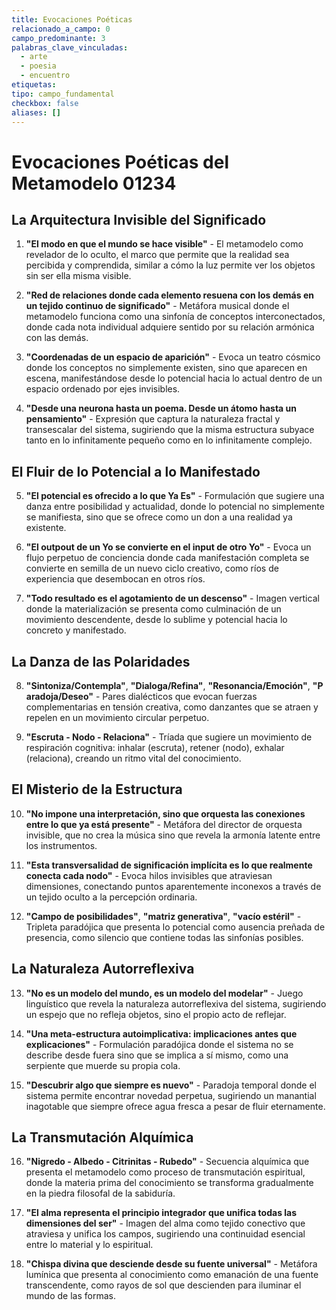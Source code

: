```yaml
---
title: Evocaciones Poéticas
relacionado_a_campo: 0
campo_predominante: 3
palabras_clave_vinculadas:
  - arte
  - poesia
  - encuentro
etiquetas: 
tipo: campo_fundamental
checkbox: false
aliases: []
---
```


# Evocaciones Poéticas del Metamodelo 01234

## La Arquitectura Invisible del Significado

1. **"El modo en que el mundo se hace visible"** - El metamodelo como revelador de lo oculto, el marco que permite que la realidad sea percibida y comprendida, similar a cómo la luz permite ver los objetos sin ser ella misma visible.

2. **"Red de relaciones donde cada elemento resuena con los demás en un tejido continuo de significado"** - Metáfora musical donde el metamodelo funciona como una sinfonía de conceptos interconectados, donde cada nota individual adquiere sentido por su relación armónica con las demás.

3. **"Coordenadas de un espacio de aparición"** - Evoca un teatro cósmico donde los conceptos no simplemente existen, sino que aparecen en escena, manifestándose desde lo potencial hacia lo actual dentro de un espacio ordenado por ejes invisibles.

4. **"Desde una neurona hasta un poema. Desde un átomo hasta un pensamiento"** - Expresión que captura la naturaleza fractal y transescalar del sistema, sugiriendo que la misma estructura subyace tanto en lo infinitamente pequeño como en lo infinitamente complejo.

## El Fluir de lo Potencial a lo Manifestado

5. **"El potencial es ofrecido a lo que Ya Es"** - Formulación que sugiere una danza entre posibilidad y actualidad, donde lo potencial no simplemente se manifiesta, sino que se ofrece como un don a una realidad ya existente.

6. **"El outpout de un Yo se convierte en el input de otro Yo"** - Evoca un flujo perpetuo de conciencia donde cada manifestación completa se convierte en semilla de un nuevo ciclo creativo, como ríos de experiencia que desembocan en otros ríos.

7. **"Todo resultado es el agotamiento de un descenso"** - Imagen vertical donde la materialización se presenta como culminación de un movimiento descendente, desde lo sublime y potencial hacia lo concreto y manifestado.

## La Danza de las Polaridades

8. **"Sintoniza/Contempla"**, **"Dialoga/Refina"**, **"Resonancia/Emoción"**, **"Paradoja/Deseo"** - Pares dialécticos que evocan fuerzas complementarias en tensión creativa, como danzantes que se atraen y repelen en un movimiento circular perpetuo.

9. **"Escruta - Nodo - Relaciona"** - Tríada que sugiere un movimiento de respiración cognitiva: inhalar (escruta), retener (nodo), exhalar (relaciona), creando un ritmo vital del conocimiento.

## El Misterio de la Estructura

10. **"No impone una interpretación, sino que orquesta las conexiones entre lo que ya está presente"** - Metáfora del director de orquesta invisible, que no crea la música sino que revela la armonía latente entre los instrumentos.

11. **"Esta transversalidad de significación implícita es lo que realmente conecta cada nodo"** - Evoca hilos invisibles que atraviesan dimensiones, conectando puntos aparentemente inconexos a través de un tejido oculto a la percepción ordinaria.

12. **"Campo de posibilidades"**, **"matriz generativa"**, **"vacío estéril"** - Tripleta paradójica que presenta lo potencial como ausencia preñada de presencia, como silencio que contiene todas las sinfonías posibles.

## La Naturaleza Autorreflexiva

13. **"No es un modelo del mundo, es un modelo del modelar"** - Juego linguístico que revela la naturaleza autorreflexiva del sistema, sugiriendo un espejo que no refleja objetos, sino el propio acto de reflejar.

14. **"Una meta-estructura autoimplicativa: implicaciones antes que explicaciones"** - Formulación paradójica donde el sistema no se describe desde fuera sino que se implica a sí mismo, como una serpiente que muerde su propia cola.

15. **"Descubrir algo que siempre es nuevo"** - Paradoja temporal donde el sistema permite encontrar novedad perpetua, sugiriendo un manantial inagotable que siempre ofrece agua fresca a pesar de fluir eternamente.

## La Transmutación Alquímica

16. **"Nigredo - Albedo - Citrinitas - Rubedo"** - Secuencia alquímica que presenta el metamodelo como proceso de transmutación espiritual, donde la materia prima del conocimiento se transforma gradualmente en la piedra filosofal de la sabiduría.
    
17. **"El alma representa el principio integrador que unifica todas las dimensiones del ser"** - Imagen del alma como tejido conectivo que atraviesa y unifica los campos, sugiriendo una continuidad esencial entre lo material y lo espiritual.
    
18. **"Chispa divina que desciende desde su fuente universal"** - Metáfora lumínica que presenta al conocimiento como emanación de una fuente transcendente, como rayos de sol que descienden para iluminar el mundo de las formas.